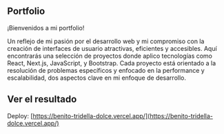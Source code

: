 ## Portfolio

¡Bienvenidos a mi portfolio! 

Un reflejo de mi pasión por el desarrollo web y mi compromiso con la creación de interfaces de usuario atractivas, eficientes y accesibles. 
Aquí encontrarás una selección de proyectos donde aplico tecnologías como React, Next.js, JavaScript, y Bootstrap. 
Cada proyecto está orientado a la resolución de problemas específicos y enfocado en la performance y escalabilidad, dos aspectos clave en mi enfoque de desarrollo.

## Ver el resultado

Deploy: [https://benito-tridella-dolce.vercel.app/](https://benito-tridella-dolce.vercel.app/)

